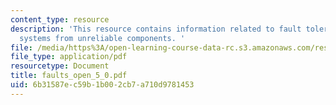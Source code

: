 ```yaml
---
content_type: resource
description: 'This resource contains information related to fault tolerance: reliable
  systems from unreliable components. '
file: /media/https%3A/open-learning-course-data-rc.s3.amazonaws.com/res-6-004-principles-of-computer-system-design-an-introduction-spring-2009/6b31587ec59b1b002cb7a710d9781453_faults_open_5_0.pdf
file_type: application/pdf
resourcetype: Document
title: faults_open_5_0.pdf
uid: 6b31587e-c59b-1b00-2cb7-a710d9781453
---
```

